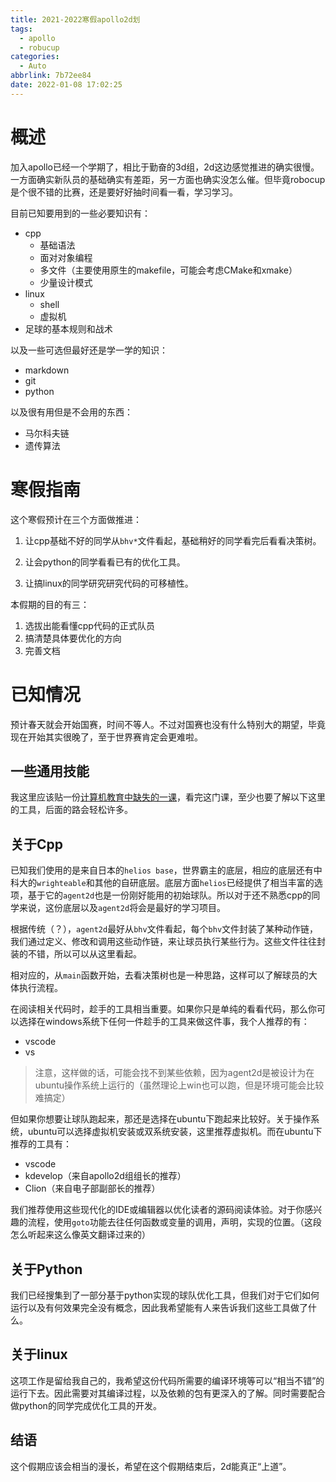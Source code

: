 ```yaml
---
title: 2021-2022寒假apollo2d划
tags:
  - apollo
  - robucup
categories:
  - Auto
abbrlink: 7b72ee84
date: 2022-01-08 17:02:25
---
```




# 概述

加入apollo已经一个学期了，相比于勤奋的3d组，2d这边感觉推进的确实很慢。一方面确实新队员的基础确实有差距，另一方面也确实没怎么催。但毕竟robocup是个很不错的比赛，还是要好好抽时间看一看，学习学习。

目前已知要用到的一些必要知识有：

- cpp
  - 基础语法
  - 面对对象编程
  - 多文件（主要使用原生的makefile，可能会考虑CMake和xmake）
  - 少量设计模式
- linux
  - shell
  - 虚拟机
- 足球的基本规则和战术

以及一些可选但最好还是学一学的知识：

- markdown
- git
- python

以及很有用但是不会用的东西：

- 马尔科夫链
- 遗传算法

# 寒假指南

这个寒假预计在三个方面做推进：

1. 让cpp基础不好的同学从`bhv*`文件看起，基础稍好的同学看完后看看决策树。

2. 让会python的同学看看已有的优化工具。
3. 让搞linux的同学研究研究代码的可移植性。

本假期的目的有三：

1. 选拔出能看懂cpp代码的正式队员
2. 搞清楚具体要优化的方向
3. 完善文档

# 已知情况

预计春天就会开始国赛，时间不等人。不过对国赛也没有什么特别大的期望，毕竟现在开始其实很晚了，至于世界赛肯定会更难啦。

## 一些通用技能

我这里应该贴一份[计算机教育中缺失的一课](https://missing-semester-cn.github.io/)，看完这门课，至少也要了解以下这里的工具，后面的路会轻松许多。

## 关于Cpp

已知我们使用的是来自日本的`helios base`，世界霸主的底层，相应的底层还有中科大的`wrighteable`和其他的自研底层。底层方面`helios`已经提供了相当丰富的选项，基于它的`agent2d`也是一份刚好能用的初始球队。所以对于还不熟悉cpp的同学来说，这份底层以及`agent2d`将会是最好的学习项目。

根据传统（？），`agent2d`最好从`bhv`文件看起，每个`bhv`文件封装了某种动作链，我们通过定义、修改和调用这些动作链，来让球员执行某些行为。这些文件往往封装的不错，所以可以从这里看起。

相对应的，从`main`函数开始，去看决策树也是一种思路，这样可以了解球员的大体执行流程。

在阅读相关代码时，趁手的工具相当重要。如果你只是单纯的看看代码，那么你可以选择在windows系统下任何一件趁手的工具来做这件事，我个人推荐的有：

- vscode
- vs

> 注意，这样做的话，可能会找不到某些依赖，因为agent2d是被设计为在ubuntu操作系统上运行的（虽然理论上win也可以跑，但是环境可能会比较难搞定）

但如果你想要让球队跑起来，那还是选择在ubuntu下跑起来比较好。关于操作系统，ubuntu可以选择虚拟机安装或双系统安装，这里推荐虚拟机。而在ubuntu下推荐的工具有：

- vscode
- kdevelop（来自apollo2d组组长的推荐）
- Clion（来自电子部副部长的推荐）

我们推荐使用这些现代化的IDE或编辑器以优化读者的源码阅读体验。对于你感兴趣的流程，使用`goto`功能去往任何函数或变量的调用，声明，实现的位置。（这段怎么听起来这么像英文翻译过来的）

## 关于Python

我们已经搜集到了一部分基于python实现的球队优化工具，但我们对于它们如何运行以及有何效果完全没有概念，因此我希望能有人来告诉我们这些工具做了什么。

## 关于linux

这项工作是留给我自己的，我希望这份代码所需要的编译环境等可以“相当不错”的运行下去。因此需要对其编译过程，以及依赖的包有更深入的了解。同时需要配合做python的同学完成优化工具的开发。

## 结语

这个假期应该会相当的漫长，希望在这个假期结束后，2d能真正“上道”。